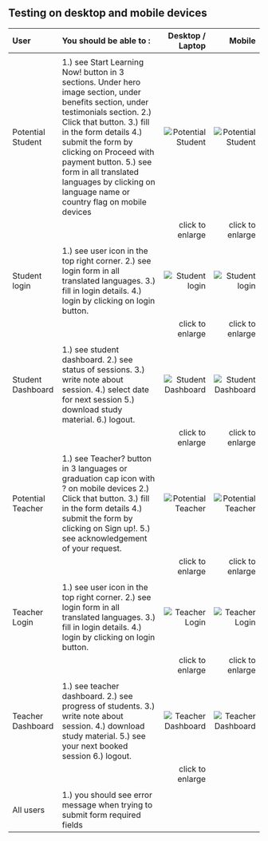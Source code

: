 
## Testing  on desktop and mobile devices


| User | You should be able to : | Desktop / Laptop | Mobile |
| :---         |     :---       |          ---: |          ---: |
|         |           |           |          |
| Potential Student   | 1.) see Start Learning Now! button in 3 sections. Under hero image section, under benefits section, under testimonials section. 2.) Click that button. 3.) fill in the form details 4.) submit the form by clicking on Proceed with payment button. 5.)  see form in all translated languages by clicking on language name or country flag on mobile devices   | ![Potential Student](https://raw.githubusercontent.com/marcelkolarcik/how-do-you-do/master/assets/screenshots/potential_student.gif)    |   ![Potential Student](https://raw.githubusercontent.com/marcelkolarcik/how-do-you-do/master/assets/screenshots/potential_student_mobile.gif)   |
|          |            |    click to enlarge      |      click to enlarge     |
|         |           |           |          |
| Student login     | 1.) see user icon in the top right corner. 2.) see login form in all translated languages. 3.) fill in login details. 4.) login by clicking on login button.       | ![Student login](https://raw.githubusercontent.com/marcelkolarcik/how-do-you-do/master/assets/screenshots/student_login.gif)       |  ![Student login](https://raw.githubusercontent.com/marcelkolarcik/how-do-you-do/master/assets/screenshots/student_login_mobile.gif)    |
|         |           |     click to enlarge    |   click to enlarge    |
|          |            |          |          |
| Student Dashboard   | 1.) see student dashboard.  2.)  see status of sessions. 3.) write note about session. 4.) select date for next session 5.) download study material. 6.) logout.  | ![Student Dashboard](https://raw.githubusercontent.com/marcelkolarcik/how-do-you-do/master/assets/screenshots/student_dashboard.gif)     |   ![Student Dashboard](https://raw.githubusercontent.com/marcelkolarcik/how-do-you-do/master/assets/screenshots/student_dashboard_mobile.gif)   |
|          |           |     click to enlarge     |  click to enlarge     |
|          |           |           |          |
| Potential Teacher     | 1.) see Teacher? button in 3 languages or graduation cap icon with ? on mobile devices 2.) Click that button. 3.) fill in the form details 4.) submit the form by clicking on Sign up!. 5.)  see acknowledgement of your request.       | ![Potential Teacher](https://raw.githubusercontent.com/marcelkolarcik/how-do-you-do/master/assets/screenshots/potential_teacher.gif)       |   ![Potential Teacher](https://raw.githubusercontent.com/marcelkolarcik/how-do-you-do/master/assets/screenshots/potential_teacher_mobile.gif)    |
|          |          |     click to enlarge      |  click to enlarge     |
|         |          |         |       |
| Teacher Login   |   1.) see user icon in the top right corner. 2.) see login form in all translated languages. 3.) fill in login details. 4.) login by clicking on login button.   | ![Teacher Login](https://raw.githubusercontent.com/marcelkolarcik/how-do-you-do/master/assets/screenshots/teacher_login.gif)     |   ![Teacher Login](https://raw.githubusercontent.com/marcelkolarcik/how-do-you-do/master/assets/screenshots/teacher_login_mobile.gif)     |
|          |           |     click to enlarge      |  click to enlarge     |
|         |         |        |       |
|  Teacher Dashboard     | 1.) see teacher dashboard.  2.)  see progress of students. 3.) write note about session. 4.) download study material. 5.) see your next booked session 6.) logout.        | ![Teacher Dashboard](https://raw.githubusercontent.com/marcelkolarcik/how-do-you-do/master/assets/screenshots/teacher_dashboard.gif)      |    ![Teacher Dashboard](https://raw.githubusercontent.com/marcelkolarcik/how-do-you-do/master/assets/screenshots/teacher_dashboard_mobile.gif)    |
|          |          |      click to enlarge    |
|          |           |          |       |
|  All users        |  1.) you should see error message when trying to submit form required fields          |          |       |



